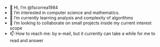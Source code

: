 - 👋 Hi, I’m @fscorrea1984
- 👀 I’m interested in computer science and mathematics.
- 🌱 I’m currently learning analysis and complexity of algorithms
- 💞️ I’m looking to collaborate on small projects inside my current interest scope
- 📫 How to reach me: by e-mail, but it currently can take a while for me to read and answer
<!---
fscorrea1984/fscorrea1984 is a ✨ special ✨ repository because its `README.md` (this file) appears on your GitHub profile.
You can click the Preview link to take a look at your changes.
--->
